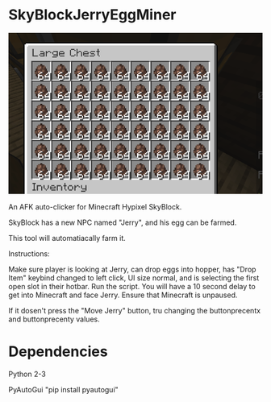 # SkyBlockJerryEggMiner

![Jerry Eggs](/images/jerryEggs.png)

An AFK auto-clicker for Minecraft Hypixel SkyBlock.

SkyBlock has a new NPC named "Jerry", and his egg can be farmed.

This tool will automatiacally farm it.

Instructions: 

Make sure player is looking at Jerry, can drop eggs into hopper, has "Drop Item" keybind changed to left click, UI size normal, and is selecting the first open slot in their hotbar.
Run the script. You will have a 10 second delay to get into Minecraft and face Jerry. Ensure that Minecraft is unpaused.

If it dosen't press the "Move Jerry" button, tru changing the buttonprecentx and buttonprecenty values.

Dependencies
============

Python 2-3

PyAutoGui "pip install pyautogui"
